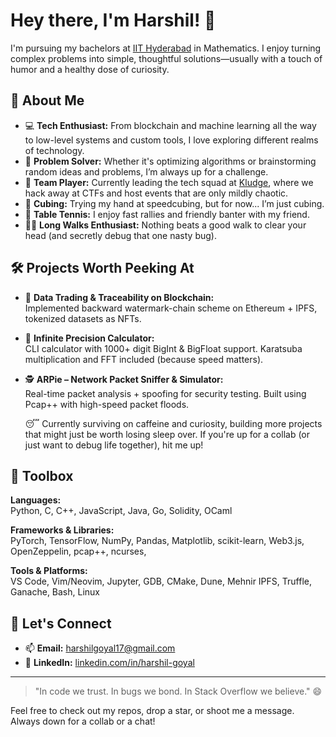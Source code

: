 # Hey there, I'm Harshil! 👋

I'm pursuing my bachelors at [IIT Hyderabad](https://www.iith.ac.in/) in Mathematics. I enjoy turning complex problems into simple, thoughtful solutions—usually with a touch of humor and a healthy dose of curiosity.

## 🧠 About Me

- 💻 **Tech Enthusiast:** From blockchain and machine learning all the way to low-level systems and custom tools, I love exploring different realms of technology.
- 🎯 **Problem Solver:** Whether it's optimizing algorithms or brainstorming random ideas and problems, I’m always up for a challenge.
- 🤝 **Team Player:** Currently leading the tech squad at [Kludge](https://kludge.co.in/), where we hack away at CTFs and host events that are only mildly chaotic.
- 🧩 **Cubing:** Trying my hand at speedcubing, but for now... I’m just cubing.
- 🏓 **Table Tennis:** I enjoy fast rallies and friendly banter with my friend.
- 🚶‍♂️ **Long Walks Enthusiast:** Nothing beats a good walk to clear your head (and secretly debug that one nasty bug).

## 🛠️ Projects Worth Peeking At

- 🔗 **Data Trading & Traceability on Blockchain:**  
  Implemented backward watermark-chain scheme on Ethereum + IPFS, tokenized datasets as NFTs.

<!-- 
- 📈 **HFT-X – High-Frequency Trading Simulator:**  
  Built a real-time C++ trading engine with multithreaded order flows, Monte Carlo pricing, and Bayesian strategy switching.

- 🔥 **Neural Diffusion Inversion:**  
  Trained deep models to reverse-engineer initial states from final outcomes of PDEs. U-Net + PyTorch magic.
-->

- 🧮 **Infinite Precision Calculator:**  
  CLI calculator with 1000+ digit BigInt & BigFloat support. Karatsuba multiplication and FFT included (because speed matters).

- 🕵️ **ARPie – Network Packet Sniffer & Simulator:**  
  Real-time packet analysis + spoofing for security testing. Built using Pcap++ with high-speed packet floods.<br>
  
  😴 Currently surviving on caffeine and curiosity, building more projects that might just be worth losing sleep over. If you're up for a collab (or just want to debug life together), hit me up!

## 🧰 Toolbox

**Languages:**  
Python, C, C++, JavaScript, Java, Go, Solidity, OCaml

**Frameworks & Libraries:**  
PyTorch, TensorFlow, NumPy, Pandas, Matplotlib, scikit-learn, Web3.js, OpenZeppelin, pcap++, ncurses,

**Tools & Platforms:**  
VS Code, Vim/Neovim, Jupyter, GDB, CMake, Dune, Mehnir IPFS, Truffle, Ganache, Bash, Linux

<!--## 🏆 Achievements

- AIR 4079 in JEE Advanced 2023 (among 189k candidates)
- 99.46%ile and 99.45%ile in JEE Mains 2023 (out of 1.5 million)-->

## 🤝 Let's Connect

- 📫 **Email:** [harshilgoyal17@gmail.com](mailto:harshilgoyal17@gmail.com)  
- 💼 **LinkedIn:** [linkedin.com/in/harshil-goyal](https://linkedin.com/in/harshil-goyal)  
<!--- 🌐 **Website:** [mercurialus.github.io](https://mercurialus.github.io)-->

---

> "In code we trust. In bugs we bond. In Stack Overflow we believe." 😄

Feel free to check out my repos, drop a star, or shoot me a message. Always down for a collab or a chat!
